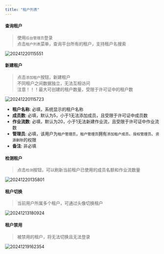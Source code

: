 ```yaml
---
title: "租户列表"
---
```


#### 查询租户

> 使用`后台管理员`登录   
> 点击`租户列表`菜单，查询平台所有的租户，支持租户名搜索

![20241220115551](https://img.isxcode.com/picgo/20241220115551.png)

#### 新建租户

> 点击`添加租户`按钮，新建租户   
> 不同租户之间数据独立，无法互相访问   
> 注意！！！最大可创建的租户数量，受限于许可证中的租户数

![20241220115723](https://img.isxcode.com/picgo/20241220115723.png)

- **租户名称**: 必填，系统显示的租户名称
- **成员数**: 必填，默认为5，小于1无法添加成员，且受限于许可证中成员数
- **作业流数**: 必填，默认为20，小于1无法新建作业流，且受限于许可证中作业流数
- **管理员**: 必填，该用户为`租户管理员`，`租户管理员`拥有`添加租户成员`、`授权管理员`、`资源删除`的权限
- **备注**: 非必填

#### 检测租户

> 点击`检测`按钮，可以刷新当前租户已使用的成员名额和作业流数量

![20241220135801](https://img.isxcode.com/picgo/20241220135801.png)

#### 租户切换

> 当前用户所属多个租户，可通过头像切换租户

![20241213180924](https://img.isxcode.com/picgo/20241213180924.png)

#### 租户禁用

> 被禁用的租户，将无法切换且无法登录

![20241219162354](https://img.isxcode.com/picgo/20241219162354.png)